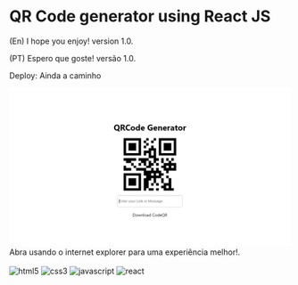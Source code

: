# QR Code generator using React JS
<p>(En) I hope you enjoy! version 1.0.</p>
<p>(PT) Espero que goste! versão 1.0.</p>
<p>Deploy: Ainda a caminho</p>
<img src="./public/readme.png" alt="Screen Capture">
Abra usando o internet explorer para uma experiência melhor!.
﻿<div style="display: inline_block"><br/>
  <img alt="html5" src="https://img.shields.io/badge/HTML5-E34F26?style=for-the-badge&logo=html5&logoColor=white"/>
  <img alt="css3" src="https://img.shields.io/badge/CSS3-1572B6?style=for-the-badge&logo=css3&logoColor=white"/>
  <img alt="javascript" src="https://img.shields.io/badge/JavaScript-323330?style=for-the-badge&logo=javascript&logoColor=F7DF1E"/>
  <img alt="react" src="https://img.shields.io/badge/React-20232A?style=for-the-badge&logo=react&logoColor=61DAFB"/>
</div>
